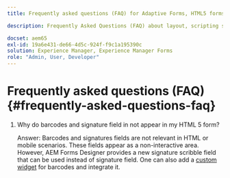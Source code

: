 ```yaml
---
title: Frequently asked questions (FAQ) for Adaptive Forms, HTML5 forms, and AEM Forms

description: Frequently Asked Questions (FAQ) about layout, scripting support, and scope of Adaptive Forms, HTML5 forms, and AEM Forms.

docset: aem65
exl-id: 19a6e431-de66-4d5c-924f-f9c1a195390c
solution: Experience Manager, Experience Manager Forms
role: "Admin, User, Developer"
---
```

# Frequently asked questions (FAQ) {#frequently-asked-questions-faq}

1. Why do barcodes and signature field in not appear in my HTML 5 form?

   Answer: Barcodes and signatures fields are not relevant in HTML or mobile scenarios. These fields appear as a non-interactive area. However, AEM Forms Designer provides a new signature scribble field that can be used instead of signature field. One can also add a [custom widget](../../forms/using/custom-widgets.md) for barcodes and integrate it.
